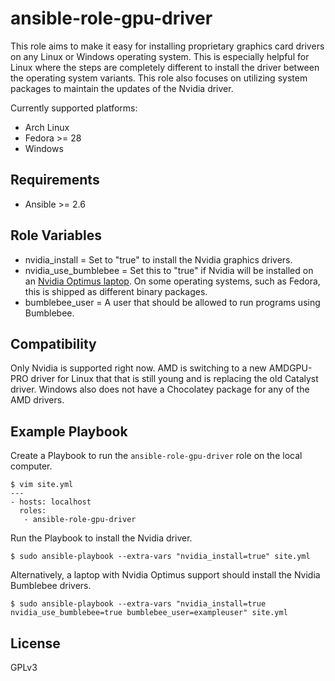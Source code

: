 # ansible-role-gpu-driver

This role aims to make it easy for installing proprietary graphics card drivers on any Linux or Windows operating system. This is especially helpful for Linux where the steps are completely different to install the driver between the operating system variants. This role also focuses on utilizing system packages to maintain the updates of the Nvidia driver.

Currently supported platforms:

* Arch Linux
* Fedora >= 28
* Windows

## Requirements

* Ansible >= 2.6

## Role Variables

* nvidia_install = Set to "true" to install the Nvidia graphics drivers.
* nvidia_use_bumblebee = Set this to "true" if Nvidia will be installed on an [Nvidia Optimus laptop](https://www.geforce.com/hardware/technology/optimus/supported-gpus). On some operating systems, such as Fedora, this is shipped as different binary packages.
* bumblebee_user = A user that should be allowed to run programs using Bumblebee.

## Compatibility

Only Nvidia is supported right now. AMD is switching to a new AMDGPU-PRO driver for Linux that that is still young and is replacing the old Catalyst driver. Windows also does not have a Chocolatey package for any of the AMD drivers.

## Example Playbook

Create a Playbook to run the `ansible-role-gpu-driver` role on the local computer.

```
$ vim site.yml
---
- hosts: localhost
  roles:
   - ansible-role-gpu-driver
```

Run the Playbook to install the Nvidia driver.

```
$ sudo ansible-playbook --extra-vars "nvidia_install=true" site.yml
```

Alternatively, a laptop with Nvidia Optimus support should install the Nvidia Bumblebee drivers.

```
$ sudo ansible-playbook --extra-vars "nvidia_install=true nvidia_use_bumblebee=true bumblebee_user=exampleuser" site.yml
```

## License

GPLv3
